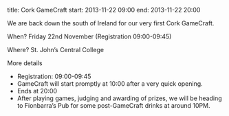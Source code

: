 title: Cork GameCraft
start: 2013-11-22 09:00
end: 2013-11-22 20:00

We are back down the south of Ireland for our very first Cork GameCraft.

When? Friday 22nd November (Registration 09:00-09:45)

Where? St. John’s Central College 

More details

- Registration: 09:00-09:45
- GameCraft will start promptly at 10:00 after a very quick opening.
- Ends at 20:00
- After playing games, judging and awarding of prizes, we will be heading to Fionbarra’s Pub for some post-GameCraft drinks at around 10PM.
